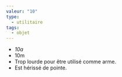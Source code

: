 ```yaml
---
valeur: "10"
type:
  - utilitaire
tags:
  - objet
---
```

- *10a*
- 10m
- Trop lourde pour être utilisé comme arme.
- Est hérissé de pointe.